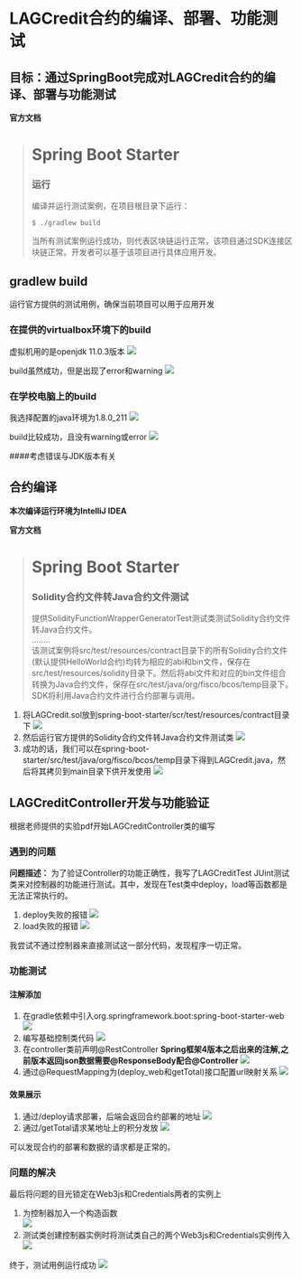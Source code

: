 # LAGCredit合约的编译、部署、功能测试

## 目标：通过SpringBoot完成对LAGCredit合约的编译、部署与功能测试

**官方文档**

># Spring Boot Starter
>### 运行
>编译并运行测试案例，在项目根目录下运行：
>```
>$ ./gradlew build
>```
>当所有测试案例运行成功，则代表区块链运行正常，该项目通过SDK连接区块链正常。开发者可以基于该项目进行具体应用开发。

## gradlew build
运行官方提供的测试用例，确保当前项目可以用于应用开发
### 在提供的virtualbox环境下的build
虚拟机用的是openjdk 11.0.3版本
![](https://github.com/marknash666/FiscoBcos-Exercises/blob/master/images/image-for-springboot/java_env_virtual.png)

build虽然成功，但是出现了error和warning
![](https://github.com/marknash666/FiscoBcos-Exercises/blob/master/images/image-for-springboot/gradlew_build_virtual.png)


### 在学校电脑上的build
我选择配置的java环境为1.8.0_211
![](https://github.com/marknash666/FiscoBcos-Exercises/blob/master/images/image-for-springboot/java_env.png)

build比较成功，且没有warning或error
![](https://github.com/marknash666/FiscoBcos-Exercises/blob/master/images/image-for-springboot/gradlew_build1.png)

####考虑错误与JDK版本有关

## 合约编译
**本次编译运行环境为IntelliJ IDEA**

**官方文档**
># Spring Boot Starter
>### Solidity合约文件转Java合约文件测试
>提供SolidityFunctionWrapperGeneratorTest测试类测试Solidity合约文件转Java合约文件。
><br/>........<br/>
>该测试案例将src/test/resources/contract目录下的所有Solidity合约文件(默认提供HelloWorld合约)均转为相应的abi和bin文件，保存在src/test/resources/solidity目录下。然后将abi文件和对应的bin文件组合转换为Java合约文件，保存在src/test/java/org/fisco/bcos/temp目录下。SDK将利用Java合约文件进行合约部署与调用。

1. 将LAGCredit.sol放到spring-boot-starter/scr/test/resources/contract目录下
![](https://github.com/marknash666/FiscoBcos-Exercises/blob/master/images/image-for-springboot/compile_1.png)
2. 然后运行官方提供的Solidity合约文件转Java合约文件测试类
![](https://github.com/marknash666/FiscoBcos-Exercises/blob/master/images/image-for-springboot/contract_2.png)
3. 成功的话，我们可以在spring-boot-starter/src/test/java/org/fisco/bcos/temp目录下得到LAGCredit.java，然后将其拷贝到main目录下供开发使用
![](https://github.com/marknash666/FiscoBcos-Exercises/blob/master/images/image-for-springboot/contract_3.png)

## LAGCreditController开发与功能验证
根据老师提供的实验pdf开始LAGCreditController类的编写
### 遇到的问题
**问题描述：**
为了验证Controller的功能正确性，我写了LAGCreditTest JUint测试类来对控制器的功能进行测试。其中，发现在Test类中deploy，load等函数都是无法正常执行的。
1. deploy失败的报错
![](https://github.com/marknash666/FiscoBcos-Exercises/blob/master/images/image-for-springboot/contract_3.png)
1. load失败的报错
![](https://github.com/marknash666/FiscoBcos-Exercises/blob/master/images/image-for-springboot/transaction.png)

我尝试不通过控制器来直接测试这一部分代码，发现程序一切正常。

### 功能测试
#### 注解添加
1. 在gradle依赖中引入org.springframework.boot:spring-boot-starter-web
![](https://github.com/marknash666/FiscoBcos-Exercises/blob/master/images/image-for-springboot/dependencies.png)
2. 编写基础控制类代码
![](https://github.com/marknash666/FiscoBcos-Exercises/blob/master/images/image-for-springboot/controller_1.png)
3. 在controller类前声明@RestController **Spring框架4版本之后出来的注解,之前版本返回json数据需要@ResponseBody配合@Controller**
![](https://github.com/marknash666/FiscoBcos-Exercises/blob/master/images/image-for-springboot/controller_%23.png)
4. 通过@RequestMapping为(deploy_web和getTotal)接口配置url映射关系
![](https://github.com/marknash666/FiscoBcos-Exercises/blob/master/images/image-for-springboot/controller_2.png)

#### 效果展示
1. 通过/deploy请求部署，后端会返回合约部署的地址
![](https://github.com/marknash666/FiscoBcos-Exercises/blob/master/images/image-for-springboot/deploy_1.png)
2. 通过/getTotal请求某地址上的积分发放
![](https://github.com/marknash666/FiscoBcos-Exercises/blob/master/images/image-for-springboot/gettotal.png)

可以发现合约的部署和数据的请求都是正常的。

### 问题的解决
最后将问题的目光锁定在Web3js和Credentials两者的实例上
1. 为控制器加入一个构造函数<br/>
![](https://github.com/marknash666/FiscoBcos-Exercises/blob/master/images/image-for-springboot/problem_1.png)
2. 测试类创建控制器实例时将测试类自己的两个Web3js和Credentials实例传入
![](https://github.com/marknash666/FiscoBcos-Exercises/blob/master/images/image-for-springboot/problem_2.png)

终于，测试用例运行成功
![](https://github.com/marknash666/FiscoBcos-Exercises/blob/master/images/image-for-springboot/result.png)

